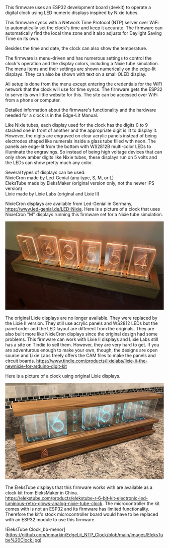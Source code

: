 This firmware uses an ESP32 development board (devkit) to operate a digital clock using LED numeric displays inspired by Nixie tubes. 

This firmware syncs with a Network Time Protocol (NTP) server over WiFi to automatically set the clock's time and keep it accurate. The firmware can automatically find the local time zone and it also adjusts for Daylight Saving Time on its own. 

Besides the time and date, the clock can also show the temperature.  

The firmware is menu-driven and has numerous settings to control the clock's operation and the display colors, including a Nixie tube simulation. The menu items and their settings are shown numerically on the edge-lit displays. They can also be shown with text on a small OLED display.

All setup is done from the menu except entering the credentials for the WiFi network that the clock will use for time syncs. The firmware gets the ESP32 to serve its own little website for this. The site can be accessed over WiFi from a phone or computer.

Detailed information about the firmware's functionality and the hardware needed for a clock is in the Edge-Lit Manual.

Like Nixie tubes, each display used for the clock has the digits 0 to 9 stacked one in front of another and the appropriate digit is lit to display it. However, the digits are engraved on clear acrylic panels instead of being electrodes shaped like numerals inside a glass tube filled with neon. The panels are edge-lit from the bottom with WS2812B multi-color LEDs to illuminate the engravings. So instead of being high voltage devices that can only show amber digits like Nixie tubes, these displays run on 5 volts and the LEDs can show pretty much any color. 

Several types of displays can be used:     
NixieCron made by Led-Genial (any type, S, M, or L)        
EleksTube made by EleksMaker (original version only, not the newer IPS version)        
Lixie made by Lixie Labs (original and Lixie II)   

NixieCron displays are available from Led-Genial in Germany, https://www.led-genial.de/LED-Nixie. 
Here is a picture of a clock that uses NixieCron "M" displays running this firmware set for a Nixie tube simulation.

![NixieCron Clock_bb-menor](https://github.com/mmarkin/EdgeLit_NTP_Clock/blob/main/images/NixieCron%20M%20Clock.JPG)

The original Lixie displays are no longer available. They were replaced by the Lixie II version. They still use acrylic panels and WS2812 LEDs but the panel order and the LED layout are different from the originals. They are also built more like NixieCron displays since the original design had some problems. This firmware can work with Lixie II displays and Lixie Labs still has a site on Tindie to sell them. However, they are very hard to get. If you are adventurous enough to make your own, though, the designs are open source and Lixie Labs freely offers the CAM files to make the panels and circuit boards.
https://www.tindie.com/products/lixielabs/lixie-ii-the-newnixie-for-arduino-digit-kit 

Here is a picture of a clock using original Lixie displays.

![Lixie Clock_bb-menor](https://github.com/mmarkin/EdgeLit_NTP_Clock/blob/main/images/Lixie%20Clock.jpg)

The EleksTube displays that this firmware works with are available as a clock kit from EleksMaker in China. 
https://elekstube.com/products/elekstube-r-6-bit-kit-electronic-led-luminous-retro-glows-analog-nixie-tube-clock. 
The microcontroller the kit comes with is not an ESP32 and its firmware has limited functionality. Therefore the kit's stock microcontroller board would have to be replaced with an ESP32 module to use this firmware.   

!EleksTube Clock_bb-menor](https://github.com/mmarkin/EdgeLit_NTP_Clock/blob/main/images/EleksTube%20Clock.jpg)




